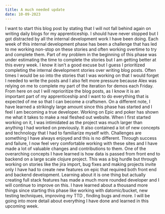 ```yaml
---
title: A much needed update
date: 10-09-2023
---
```



I want to start this blog post by stating that I will not fall behind again on writing daily blogs for my apprenticeship. I should have never stopped but I got distracted by all the internal development work I have been doing. Each week of this internal development phase has been a challenge that has led to me working non-stop on these stories and often working overtime to try and complete them. Part of my problem in the beginning of this phase was under estimating the time to complete the stories but I am getting better at this every week. I know it isn’t a good excuse but I guess I prioritized completing the internal development stories over writing blog posts. Often times I would be so into the stories that I was working on that I would forget I needed to write the posts and I also felt more pressure because Alex was relying on me to complete my part of the iteration for demos each Friday. From here on out I will reprioritize the blog posts, as I know it is an important part of my apprenticeship and I want to do everything that is expected of me so that I can become a craftsmen. On a different note, I have learned a strikingly large amount since this phase has started and I feel I am becoming a true developer. Working on Epic and poker has shown me what it takes to make a real fleshed out website. When I first started working on it, I was intimidated as the project was much larger than anything I had worked on previously. It also contained a lot of new concepts and technology that I had to familiarize myself with. Challenges are something I have always enjoyed and this is no different. Through success and failure, I now feel very comfortable working with these sites and I have made a lot of valuable changes and contributions to them. One of the overarching concepts I have learned is how data is passed from front end to backend on a large scale clojure project. This was a big hurdle but through working on stories like the jira import, bug fixes and making projects invite only I have had to create new features on epic that required both front end and backend development. Learning about it is one thing but actually creating full stack features has made a much more rounded developer and I will continue to improve on this. I have learned about a thousand more things since starting this phase like working with datomic/bucket, new testing techniques, improving my TTD , finding bugs and more. I will be going into more detail about everything I have done and learned in this upcoming week. 
